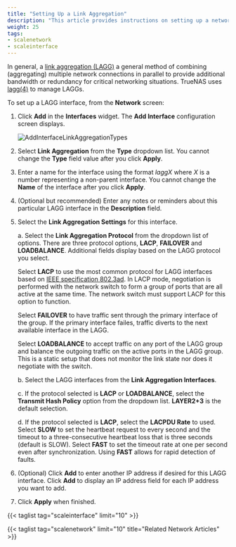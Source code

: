 ```yaml
---
title: "Setting Up a Link Aggregation"
description: "This article provides instructions on setting up a network link aggregation (LAGG) interface."
weight: 25
tags:
- scalenetwork
- scaleinterface
---
```



In general, a [link aggregation (LAGG)](https://tools.ietf.org/html/rfc7424) a general method of combining (aggregating) multiple network connections in parallel to provide additional bandwidth or redundancy for critical networking situations. 
TrueNAS uses [lagg(4)](https://wiki.debian.org/BridgeNetworkConnections) to manage LAGGs.

To set up a LAGG interface, from the **Network** screen:

1. Click **Add** in the **Interfaces** widget. The **Add Interface** configuration screen displays.
   
   ![AddInterfaceLinkAggregationTypes](/images/SCALE/22.02/AddInterfaceLinkAggregationType.png "Add LAGG Interface Settings")

2. Select **Link Aggregation** from the **Type** dropdown list. You cannot change the **Type** field value after you click **Apply**.

3. Enter a name for the interface using the format *laggX* where *X* is a number representing a non-parent interface.
   You cannot change the **Name** of the interface after you click **Apply**.

3. (Optional but recommended) Enter any notes or reminders about this particular LAGG interface in the **Description** field.

4. Select the **Link Aggregation Settings** for this interface. 

   a. Select the **Link Aggregation Protocol** from the dropdown list of options. There are three protocol options, **LACP**, **FAILOVER** and **LOADBALANCE**. 
      Additional fields display based on the LAGG protocol you select.

      Select **LACP** to use the most common protocol for LAGG interfaces based on [IEEE specification 802.3ad](https://www.ieee802.org/3/hssg/public/apr07/frazier_01_0407.pdf).
      In LACP mode, negotiation is performed with the network switch to form a group of ports that are all active at the same time. The network switch must support LACP for this option to function.

      Select **FAILOVER** to have traffic sent through the primary interface of the group. If the primary interface failes, traffic diverts to the next available interface in the LAGG.

      Select **LOADBALANCE** to accept traffic on any port of the LAGG group and balance the outgoing traffic on the active ports in the LAGG group. This is a static setup that does not monitor the link state nor does it negotiate with the switch.

   b. Select the LAGG interfaces from the **Link Aggregation Interfaces**.

   c. If the protocol selected is **LACP** or **LOADBALANCE**, select the **Transmit Hash Policy** option from the dropdown list. **LAYER2+3** is the default selection.

   d. If the protocol selected is **LACP**, select the **LACPDU Rate** to used. 
      Select **SLOW** to set the heartbeat request to every second and the timeout to a three-consecutive heartbeat loss that is three seconds (default is SLOW).
      Select **FAST** to set the timeout rate at one per second even after synchronization. Using **FAST** allows for rapid detection of faults.

5. (Optional) Click **Add** to enter another IP address if desired for this LAGG interface. Click **Add** to display an IP address field for each IP address you want to add.

6. Click **Apply** when finished.

{{< taglist tag="scaleinterface" limit="10" >}}

{{< taglist tag="scalenetwork" limit="10" title="Related Network Articles" >}}